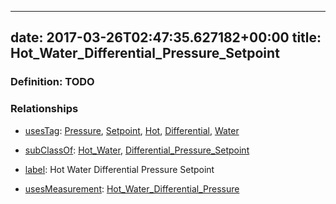 
---
date: 2017-03-26T02:47:35.627182+00:00
title: Hot_Water_Differential_Pressure_Setpoint
---
### Definition: TODO

### Relationships

* [usesTag](https://brickschema.org/schema/1.0/BrickFrame#usesTag): [Pressure](https://brickschema.org/schema/1.0/BrickTag#Pressure), [Setpoint](https://brickschema.org/schema/1.0/BrickTag#Setpoint), [Hot](https://brickschema.org/schema/1.0/BrickTag#Hot), [Differential](https://brickschema.org/schema/1.0/BrickTag#Differential), [Water](https://brickschema.org/schema/1.0/BrickTag#Water)

* [subClassOf](http://www.w3.org/2000/01/rdf-schema#subClassOf): [Hot_Water](https://brickschema.org/schema/1.0/Brick#Hot_Water), [Differential_Pressure_Setpoint](https://brickschema.org/schema/1.0/Brick#Differential_Pressure_Setpoint)

* [label](http://www.w3.org/2000/01/rdf-schema#label): Hot Water Differential Pressure Setpoint

* [usesMeasurement](https://brickschema.org/schema/1.0/BrickFrame#usesMeasurement): [Hot_Water_Differential_Pressure](https://brickschema.org/schema/1.0/Brick#Hot_Water_Differential_Pressure)
